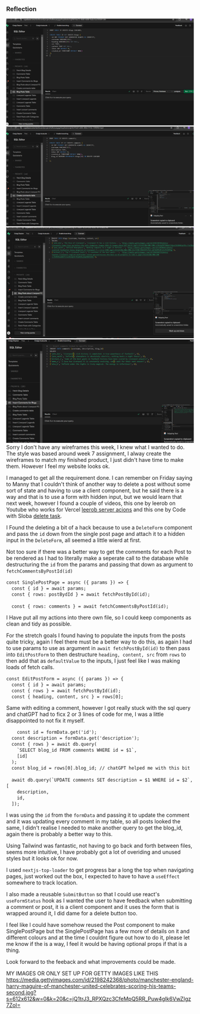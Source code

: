 ### Reflection

![blogs](<Screenshot 2025-02-09 205525.png>)
![comments](<Screenshot 2025-02-09 205533.png>)
![blog data](<Screenshot 2025-02-09 205543.png>)
![comment data](<Screenshot 2025-02-09 205600.png>)
Sorry I don't have any wireframes this week, I knew what I wanted to do. The style was based around week 7 assignment, I alway create the wireframes to match my finished product, I just didn't have time to make them. However I feel my website looks ok.

I managed to get all the requirement done.
I can remember on Friday saying to Manny that I couldn't think of another way to delete a post without some sort of state and having to use a client component, but he said there is a way and that is to use a form with hidden input, but we would learn that next week, however I found a couple of videos, this one by leerob on Youtube who works for Vercel [leerob server acions](https://www.youtube.com/watch?v=dDpZfOQBMaU&t) and this one by Code with Sloba [delete task](https://www.youtube.com/watch?v=S9rL4_UDLFQ).

I Found the deleting a bit of a hack because to use a `DeleteForm` component and pass the `id` down from the single post page and attach it to a hidden input in the `DeleteForm`, all seemed a little wierd at first.

Not too sure if there was a better way to get the comments for each Post to be rendered as I had to literally make a seperate call to the database while destructuring the `id` from the params and passing that down as argument to `fetchCommentsByPostId(id)`

```
const SinglePostPage = async ({ params }) => {
  const { id } = await params;
  const { rows: postBydId } = await fetchPostById(id);

  const { rows: comments } = await fetchCommentsByPostId(id);
```

I Have put all my actions into there own file, so I could keep components as clean and tidy as possible.

For the stretch goals I found having to populate the inputs from the posts quite tricky, again I feel there must be a better way to do this, as again I had to use params to use as argument in `await fetchPostById(id)` to then pass into `EditPostForm` to then destructure `heading, content, src` from `rows` to then add that as `defaultValue` to the inputs, I just feel like I was making loads of fetch calls.

```
const EditPostForm = async ({ params }) => {
  const { id } = await params;
  const { rows } = await fetchPostById(id);
  const { heading, content, src } = rows[0];
```

Same with editing a comment, however I got really stuck with the sql query and chatGPT had to ficx 2 or 3 lines of code for me, I was a little disappointed to not fix it myself.

```
    const id = formData.get('id');
  const description = formData.get('description');
  const { rows } = await db.query(
    `SELECT blog_id FROM comments WHERE id = $1`,
    [id]
  );
  const blog_id = rows[0].blog_id; // chatGPT helped me with this bit

  await db.query(`UPDATE comments SET description = $1 WHERE id = $2`, [
    description,
    id,
  ]);
```

I was using the `id` from the `formData` and passing it to update the comment and it was updating every comment in my table, so all posts looked the same, I didn't realise I needed to make another query to get the blog_id, again there is probably a better way to this.

Using Tailwind was fantastic, not having to go back and forth between files, seems more intuitive, I have probably got a lot of overiding and unused styles but it looks ok for now.

I used `nextjs-top-loader` to get progress bar a long the top when navigating pages, just worked out the box, I expected to have to have a `useEffect` somewhere to track location.

I also made a reusable `SubmitButton` so that I could use react's `useFormStatus` hook as I wanted the user to have feedback when submitting a comment or post, it is a client component and it uses the form that is wrapped around it, I did dame for a delete button too.

I feel like I could have somehow reused the Post component to make SinglePostPage but the SinglePostPage has a few more of details on it and different colours and at the time I couldnt figure out how to do it, please let me know if the is a way, I feel it would be having optional props if that is a thing.

Look forward to the feeback and what improvements could be made.

MY IMAGES OR ONLY SET UP FOR GETTY IMAGES LIKE THIS
https://media.gettyimages.com/id/2198242368/photo/manchester-england-harry-maguire-of-manchester-united-celebrates-scoring-his-teams-second.jpg?s=612x612&w=0&k=20&c=jQ1trJ3_RPXQzc3CfeMpQ5RR_Puw4gIk6VwZIgz7ZoI=

